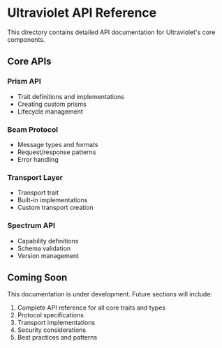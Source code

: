 # Ultraviolet API Reference

This directory contains detailed API documentation for Ultraviolet's core components.

## Core APIs

### Prism API
- Trait definitions and implementations
- Creating custom prisms
- Lifecycle management

### Beam Protocol
- Message types and formats
- Request/response patterns
- Error handling

### Transport Layer
- Transport trait
- Built-in implementations
- Custom transport creation

### Spectrum API
- Capability definitions
- Schema validation
- Version management

## Coming Soon

This documentation is under development. Future sections will include:

1. Complete API reference for all core traits and types
2. Protocol specifications
3. Transport implementations
4. Security considerations
5. Best practices and patterns
